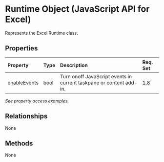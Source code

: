 # Runtime Object (JavaScript API for Excel)

Represents the Excel Runtime class.

## Properties

| Property	   | Type	|Description| Req. Set|
|:---------------|:--------|:----------|:----|
|enableEvents|bool|Turn onoff JavaScript events in current taskpane or content add-in.|[1.8](../requirement-sets/excel-api-requirement-sets.md)|

_See property access [examples.](#property-access-examples)_

## Relationships
None


## Methods
None

